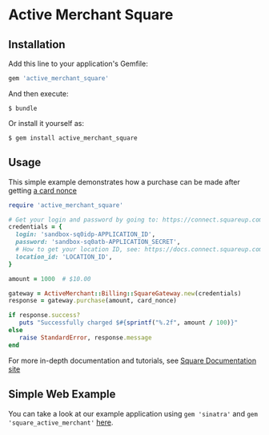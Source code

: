 # Active Merchant Square

## Installation

Add this line to your application's Gemfile:

```ruby
gem 'active_merchant_square'
```

And then execute:

    $ bundle

Or install it yourself as:

    $ gem install active_merchant_square

## Usage

This simple example demonstrates how a purchase can be made after getting [a card nonce](https://docs.connect.squareup.com/articles/processing-payment-rest#chargingcardnonce)

```ruby
require 'active_merchant_square'

# Get your login and password by going to: https://connect.squareup.com/apps
credentials = {
  login: 'sandbox-sq0idp-APPLICATION_ID',
  password: 'sandbox-sq0atb-APPLICATION_SECRET',
  # How to get your location ID, see: https://docs.connect.squareup.com/articles/faq-lookup-my-location-id
  location_id: 'LOCATION_ID',
}

amount = 1000  # $10.00

gateway = ActiveMerchant::Billing::SquareGateway.new(credentials)
response = gateway.purchase(amount, card_nonce)

if response.success?
   puts "Successfully charged $#{sprintf("%.2f", amount / 100)}"
else
   raise StandardError, response.message
end

```

For more in-depth documentation and tutorials, see [Square Documentation site](https://docs.connect.squareup.com/)

## Simple Web Example

You can take a look at our example application using `gem 'sinatra'` and `gem 'square_active_merchant'` [here](./examples/sinatra).
